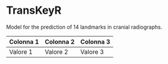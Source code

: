 # TransKeyR
Model for the prediction of 14 landmarks in cranial radiographs.

| Colonna 1 | Colonna 2 | Colonna 3 |
|-----------|-----------|-----------|
| Valore 1  | Valore 2  | Valore 3  |
